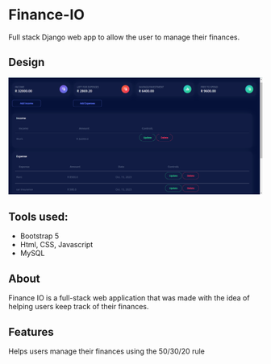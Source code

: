 # Finance-IO
Full stack Django web app to allow the user to manage their finances.

## Design
![Screenshot](images/Finance-IO.png) 

## Tools used: 
- Bootstrap 5
- Html, CSS, Javascript
- MySQL

## About 
Finance IO is a full-stack web application that was made with the idea of helping users keep track of their finances.  

## Features
Helps users manage their finances using the 50/30/20 rule 


